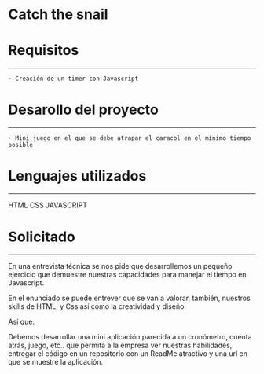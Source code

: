 # Catch the snail

# Requisitos
-------------------------------------------
    · Creación de un timer con Javascript

# Desarollo del proyecto
-------------------------------------------
    · Mini juego en el que se debe atrapar el caracol en el mínimo tiempo posible

# Lenguajes utilizados
-------------------------------------------
HTML
CSS
JAVASCRIPT

# Solicitado
-------------------------------------------
En una entrevista técnica se nos pide que desarrollemos un pequeño ejercicio que demuestre nuestras capacidades para manejar el tiempo en Javascript.

En el enunciado se puede entrever que se van a valorar, también, nuestros skills de HTML, y Css así como la creatividad y diseño.

Así que:

Debemos desarrollar una mini aplicación parecida a un cronómetro, cuenta atrás, juego, etc.. que permita a la empresa ver nuestras habilidades, entregar el código en un repositorio con un ReadMe atractivo y una url en que se muestre la aplicación.
